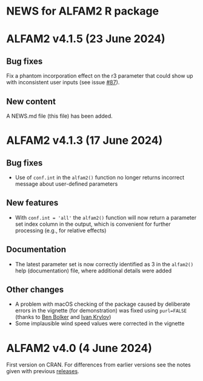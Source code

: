 # NEWS for ALFAM2 R package

# ALFAM2 v4.1.5 (23 June 2024)

## Bug fixes
Fix a phantom incorporation effect on the r3 parameter that could show up with inconsistent user inputs (see issue [#87](https://github.com/AU-BCE-EE/ALFAM2/issues/87)).

## New content
A NEWS.md file (this file) has been added.

# ALFAM2 v4.1.3 (17 June 2024)

## Bug fixes
* Use of `conf.int` in the `alfam2()` function no longer returns incorrect message about user-defined parameters

## New features
* With `conf.int = 'all'` the `alfam2()` function will now return a parameter set index column in the output, which is convenient for further processing (e.g., for relative effects)

## Documentation
* The latest parameter set is now correctly identified as 3 in the `alfam2()` help (documentation) file, where additional details were added

## Other changes
* A problem with macOS checking of the package caused by deliberate errors in the vignette (for demonstration) was fixed using `purl=FALSE` (thanks to [Ben Bolker](https://stat.ethz.ch/pipermail/r-package-devel/2024q2/010888.html) and [Ivan Krylov](https://stat.ethz.ch/pipermail/r-package-devel/2024q2/010889.html))
* Some implausible wind speed values were corrected in the vignette

# ALFAM2 v4.0 (4 June 2024)
First version on CRAN.
For differences from earlier versions see the notes given with previous [releases](https://github.com/AU-BCE-EE/ALFAM2/releases).
